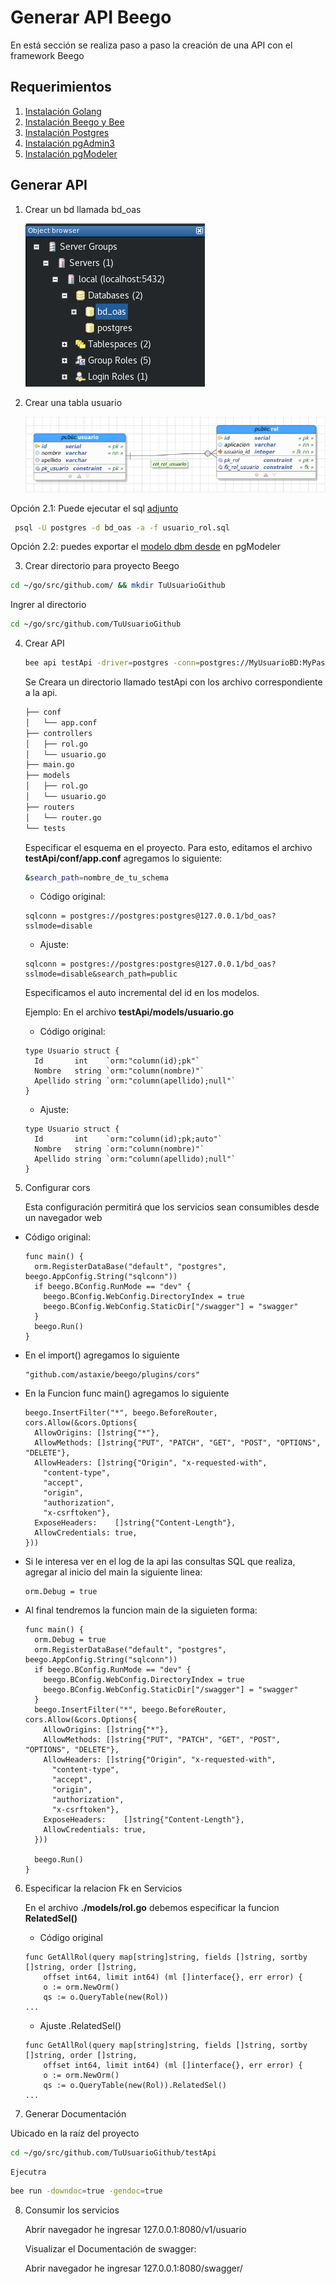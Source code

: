 # Generar API Beego

En está sección se realiza  paso a paso la creación de una API con el framework Beego


## Requerimientos

1. [Instalación Golang](/instalacion_de_herramientas/golang.md)
3. [Instalación Beego y Bee](/instalacion_de_herramientas/beego.md)
4. [Instalación Postgres](/instalacion_de_herramientas/postgres.md)
5. [Instalación pgAdmin3](/instalacion_de_herramientas/pgadmin3.md)
6. [Instalación pgModeler](/instalacion_de_herramientas/pgmodeler.md)

## Generar API

1. Crear un bd llamada bd_oas

    ![Crear BD](/generacion_de_apis/img/001.png)

2. Crear una tabla usuario

    ![Crear Tabla](/generacion_de_apis/img/002.png)

  Opción 2.1: Puede ejecutar el sql [adjunto](/generacion_de_apis/bd/usuario_rol.sql)

  ```bash
   psql -U postgres -d bd_oas -a -f usuario_rol.sql
  ```

  Opción 2.2: puedes exportar el [modelo dbm desde](/generacion_de_apis/bd/usuario_rol.dbm) en pgModeler


3. Crear directorio para proyecto Beego

  ```bash
  cd ~/go/src/github.com/ && mkdir TuUsuarioGithub
  ```

  Ingrer al directorio

  ```bash
  cd ~/go/src/github.com/TuUsuarioGithub
  ```

4. Crear API

    ```bash
    bee api testApi -driver=postgres -conn=postgres://MyUsuarioBD:MyPassDB@127.0.0.1/bd_oas?sslmode=disable
    ```

    Se Creara un directorio llamado testApi con los archivo correspondiente a la api.

    ```bash
    ├── conf
    │   └── app.conf
    ├── controllers
    │   ├── rol.go
    │   └── usuario.go
    ├── main.go
    ├── models
    │   ├── rol.go
    │   └── usuario.go
    ├── routers
    │   └── router.go
    └── tests
    ```

    Especificar el esquema en el proyecto. Para esto, editamos el archivo **testApi/conf/app.conf** agregamos lo siguiente:

    ```bash
    &search_path=nombre_de_tu_schema
    ```

    - Código original:

    ```golang
    sqlconn = postgres://postgres:postgres@127.0.0.1/bd_oas?sslmode=disable
    ```

    - Ajuste:

    ```golang
    sqlconn = postgres://postgres:postgres@127.0.0.1/bd_oas?sslmode=disable&search_path=public
    ```

    Especificamos el auto incremental del id en los modelos.

    Ejemplo: En el archivo **testApi/models/usuario.go**


    - Código original:

    ```golang
    type Usuario struct {
      Id       int    `orm:"column(id);pk"`
      Nombre   string `orm:"column(nombre)"`
      Apellido string `orm:"column(apellido);null"`
    }
    ```

    - Ajuste:

    ```golang
    type Usuario struct {
      Id       int    `orm:"column(id);pk;auto"`
      Nombre   string `orm:"column(nombre)"`
      Apellido string `orm:"column(apellido);null"`
    }
    ```

5. Configurar cors

    Esta configuración permitirá que los servicios sean consumibles desde un navegador web

  - Código original:

    ```golang
    func main() {
      orm.RegisterDataBase("default", "postgres", beego.AppConfig.String("sqlconn"))
      if beego.BConfig.RunMode == "dev" {
      	beego.BConfig.WebConfig.DirectoryIndex = true
      	beego.BConfig.WebConfig.StaticDir["/swagger"] = "swagger"
      }
      beego.Run()
    }
    ```

  - En el import() agregamos lo siguiente

    ```golang
    "github.com/astaxie/beego/plugins/cors"
    ```

  - En la Funcion func main() agregamos lo siguiente

    ```golang
    beego.InsertFilter("*", beego.BeforeRouter, cors.Allow(&cors.Options{
      AllowOrigins: []string{"*"},
      AllowMethods: []string{"PUT", "PATCH", "GET", "POST", "OPTIONS", "DELETE"},
      AllowHeaders: []string{"Origin", "x-requested-with",
        "content-type",
        "accept",
        "origin",
        "authorization",
        "x-csrftoken"},
      ExposeHeaders:    []string{"Content-Length"},
      AllowCredentials: true,
    }))
    ```

  - Si le interesa ver en el log de la api las consultas SQL que realiza, agregar al inicio del main la siguiente linea:

    ```golang
    orm.Debug = true
    ```

  - Al final tendremos la funcion main de la siguieten forma:

    ```golang
    func main() {
      orm.Debug = true
      orm.RegisterDataBase("default", "postgres", beego.AppConfig.String("sqlconn"))
      if beego.BConfig.RunMode == "dev" {
      	beego.BConfig.WebConfig.DirectoryIndex = true
      	beego.BConfig.WebConfig.StaticDir["/swagger"] = "swagger"
      }
      beego.InsertFilter("*", beego.BeforeRouter, cors.Allow(&cors.Options{
        AllowOrigins: []string{"*"},
        AllowMethods: []string{"PUT", "PATCH", "GET", "POST", "OPTIONS", "DELETE"},
        AllowHeaders: []string{"Origin", "x-requested-with",
          "content-type",
          "accept",
          "origin",
          "authorization",
          "x-csrftoken"},
        ExposeHeaders:    []string{"Content-Length"},
        AllowCredentials: true,
      }))

      beego.Run()
    }
    ```

6. Especificar la relacion Fk en Servicios

    En el archivo **./models/rol.go** debemos especificar la funcion **RelatedSel()**

    - Código original

    ```golang
    func GetAllRol(query map[string]string, fields []string, sortby []string, order []string,
    	offset int64, limit int64) (ml []interface{}, err error) {
    	o := orm.NewOrm()
    	qs := o.QueryTable(new(Rol))
    ...
    ```
    - Ajuste .RelatedSel()

    ```golang
    func GetAllRol(query map[string]string, fields []string, sortby []string, order []string,
    	offset int64, limit int64) (ml []interface{}, err error) {
    	o := orm.NewOrm()
    	qs := o.QueryTable(new(Rol)).RelatedSel()
    ...
    ```

7. Generar Documentación

  Ubicado en la raíz del proyecto

  ```bash
  cd ~/go/src/github.com/TuUsuarioGithub/testApi
  ```

    Ejecutra

  ```bash
  bee run -downdoc=true -gendoc=true
  ```

8. Consumir los servicios

    Abrir navegador he ingresar 127.0.0.1:8080/v1/usuario

    Visualizar el Documentación de swagger:

    Abrir navegador he ingresar 127.0.0.1:8080/swagger/
